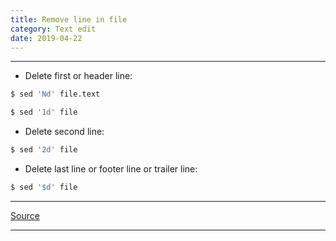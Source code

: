 ```yaml
---
title: Remove line in file
category: Text edit
date: 2019-04-22
---
```


-----

* Delete first or header line:
```bash
$ sed 'Nd' file.text
```

```bash
$ sed '1d' file
```

* Delete second line:
```bash
$ sed '2d' file
```

* Delete last line or footer line or trailer line:
```bash
$ sed '$d' file
```

-----

[Source](https://www.folkstalk.com/2013/03/sed-remove-lines-file-unix-examples.html)

-----